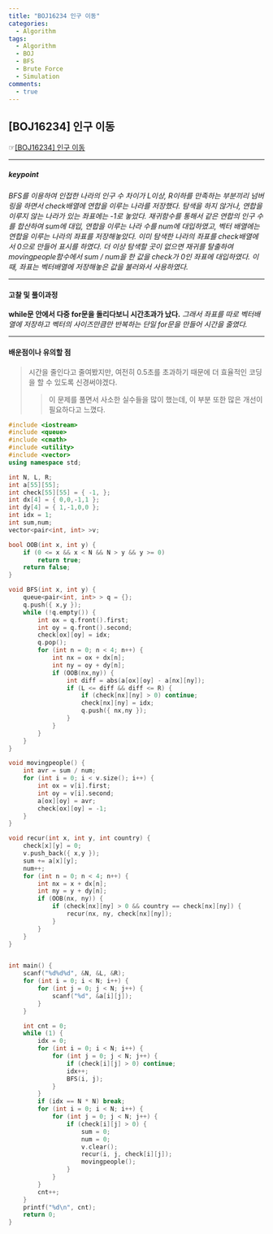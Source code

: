 ```yaml
---
title: "BOJ16234 인구 이동"
categories:
  - Algorithm
tags:
  - Algorithm
  - BOJ
  - BFS
  - Brute Force
  - Simulation
comments:
  - true
---
```


## [BOJ16234] 인구 이동
 ☞[[BOJ16234] 인구 이동](https://www.acmicpc.net/problem/16234)

---

##### keypoint
*BFS를 이용하여 인접한 나라의 인구 수 차이가 L이상, R이하를 만족하는 부분끼리
넘버링을 하면서 check배열에 연합을 이루는 나라를 저장했다.
탐색을 하지 않거나, 연합을 이루지 않는 나라가 있는 좌표에는 -1로 놓았다.
재귀함수를 통해서 같은 연합의 인구 수를 합산하여 sum에 대입,
연합을 이루는 나라 수를 num에 대입하였고, 벡터 배열에는 연합을 이루는 나라의 좌표를
저장해놓았다. 이미 탐색한 나라의 좌표를 check배열에서 0으로 만들어 표시를 하였다.
더 이상 탐색할 곳이 없으면 재귀를 탈출하여
movingpeople함수에서 sum / num을 한 값을 check가 0인 좌표에 대입하였다. 이 때, 좌표는 벡터배열에 저장해놓은 값을 불러와서 사용하였다.*

---

#### 고찰 및 풀이과정
__while문 안에서 다중 for문을 돌리다보니 시간초과가 났다.__
*그래서 좌표를 따로 벡터배열에 저장하고 벡터의 사이즈만큼만 반복하는 단일 for문을 만들어 시간을 줄였다.*

---

#### 배운점이나 유의할 점
>시간을 줄인다고 줄여봤지만, 여전히 0.5초를 초과하기 때문에 더 효율적인 코딩을 할 수 있도록 신경써야겠다.
>>이 문제를 풀면서 사소한 실수들을 많이 했는데, 이 부분 또한 많은 개선이 필요하다고 느꼈다.



```cpp
#include <iostream>
#include <queue>
#include <cmath>
#include <utility>
#include <vector>
using namespace std;

int N, L, R;
int a[55][55];
int check[55][55] = { -1, };
int dx[4] = { 0,0,-1,1 };
int dy[4] = { 1,-1,0,0 };
int idx = 1;
int sum,num;
vector<pair<int, int> >v;

bool OOB(int x, int y) {
	if (0 <= x && x < N && N > y && y >= 0)
		return true;
	return false;
}

void BFS(int x, int y) {
	queue<pair<int, int> > q = {};
	q.push({ x,y });
	while (!q.empty()) {
		int ox = q.front().first;
		int oy = q.front().second;
		check[ox][oy] = idx;
		q.pop();
		for (int n = 0; n < 4; n++) {
			int nx = ox + dx[n];
			int ny = oy + dy[n];
			if (OOB(nx,ny)) {
				int diff = abs(a[ox][oy] - a[nx][ny]);
				if (L <= diff && diff <= R) {
					if (check[nx][ny] > 0) continue;
					check[nx][ny] = idx;
					q.push({ nx,ny });
				}
			}
		}
	}
}

void movingpeople() {
	int avr = sum / num;
	for (int i = 0; i < v.size(); i++) {
		int ox = v[i].first;
		int oy = v[i].second;
		a[ox][oy] = avr;
        check[ox][oy] = -1;
	}
}

void recur(int x, int y, int country) {
	check[x][y] = 0;
	v.push_back({ x,y });
	sum += a[x][y];
	num++;
	for (int n = 0; n < 4; n++) {
		int nx = x + dx[n];
		int ny = y + dy[n];
		if (OOB(nx, ny)) {
			if (check[nx][ny] > 0 && country == check[nx][ny]) {
				recur(nx, ny, check[nx][ny]);
			}
		}
	}
}


int main() {
	scanf("%d%d%d", &N, &L, &R);
	for (int i = 0; i < N; i++) {
		for (int j = 0; j < N; j++) {
			scanf("%d", &a[i][j]);
		}
	}

	int cnt = 0;
	while (1) {
		idx = 0;
		for (int i = 0; i < N; i++) {
			for (int j = 0; j < N; j++) {
				if (check[i][j] > 0) continue;
				idx++;
				BFS(i, j);
			}
		}
		if (idx == N * N) break;
		for (int i = 0; i < N; i++) {
			for (int j = 0; j < N; j++) {
				if (check[i][j] > 0) {
					sum = 0;
					num = 0;
					v.clear();
					recur(i, j, check[i][j]);
					movingpeople();
				}
			}
		}
		cnt++;
	}
	printf("%d\n", cnt);
	return 0;
}
```
